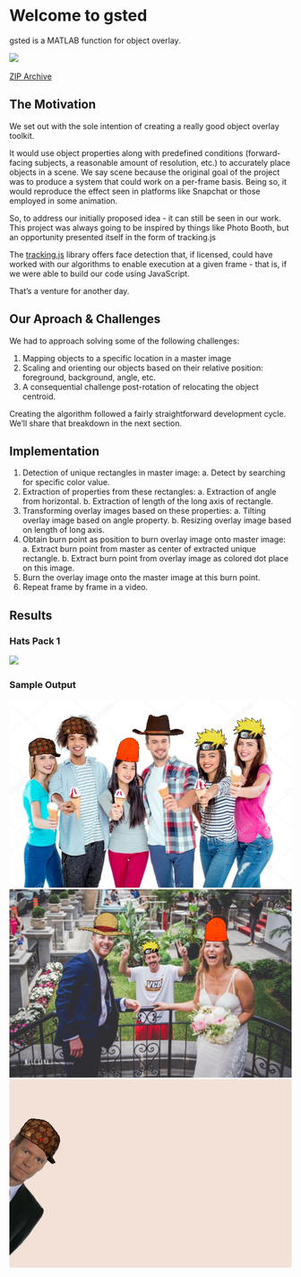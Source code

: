 # Welcome to gsted

gsted is a MATLAB function for object overlay.

![](https://github.com/gsted/gsted/blob/master/gsted.png)

[ZIP Archive](gsted.zip)

## The Motivation

We set out with the sole intention of creating a really good object overlay toolkit. 

It would use object properties along with predefined conditions (forward-facing subjects, a reasonable amount of resolution, etc.) to accurately place objects in a scene. We say scene because the original goal of the project was to produce a system that could work on a per-frame basis. Being so, it would reproduce the effect seen in platforms like Snapchat or those employed in some animation.

So, to address our initially proposed idea - it can still be seen in our work. This project was always going to be inspired by things like Photo Booth, but an opportunity presented itself in the form of tracking.js

The [tracking.js](https://trackingjs.com/tracking.js) library offers face detection that, if licensed, could have worked with our algorithms to enable execution at a given frame - that is, if we were able to build our code using JavaScript. 

That’s a venture for another day.

## Our Aproach & Challenges

We had to approach solving some of the following challenges:

1. Mapping objects to a specific location in a master image
2. Scaling and orienting our objects based on their relative position: foreground, background, angle, etc.
3. A consequential challenge post-rotation of relocating the object centroid.

Creating the algorithm followed a fairly straightforward development cycle. We’ll share that breakdown in the next section.

## Implementation

1. Detection of unique rectangles in master image: a. Detect by searching for specific color value. 
2. Extraction of properties from these rectangles: a. Extraction of angle from horizontal. b. Extraction of length of the long axis of rectangle.
3. Transforming overlay images based on these properties: a. Tilting overlay image based on angle property. b. Resizing overlay image based on length of long axis.
4. Obtain burn point as position to burn overlay image onto master image: a. Extract burn point from master as center of extracted unique rectangle. b. Extract burn point from overlay image as colored dot place on this image.
5. Burn the overlay image onto the master image at this burn point.
6. Repeat frame by frame in a video.

## Results

### Hats Pack 1

![](https://github.com/gsted/gsted/blob/master/Hats/hats.png)

### Sample Output

![](https://github.com/gsted/gsted/blob/master/output1.png)
![](https://github.com/gsted/gsted/blob/master/output2.png)
![](https://github.com/gsted/gsted/blob/master/output3.png)
